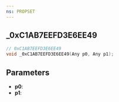 ```yaml
---
ns: PROPSET
---
```

## _0xC1AB7EEFD3E6EE49

```c
// 0xC1AB7EEFD3E6EE49
void _0xC1AB7EEFD3E6EE49(Any p0, Any p1);
```

## Parameters
* **p0**:
* **p1**:
